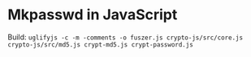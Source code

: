 # Mkpasswd in JavaScript


Build: `uglifyjs -c -m -comments -o fuszer.js crypto-js/src/core.js crypto-js/src/md5.js crypt-md5.js crypt-password.js`
